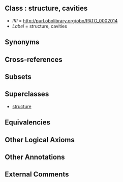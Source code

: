 
## Class : structure, cavities

 * *IRI* = http://purl.obolibrary.org/obo/PATO_0002014
 * *Label* = structure, cavities

## Synonyms


## Cross-references


## Subsets


## Superclasses

 * [structure](../../PATO/41/PATO_0000141.md)

## Equivalencies


## Other Logical Axioms


## Other Annotations


## External Comments

